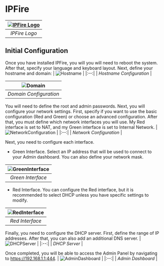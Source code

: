 # IPFire
| [![IPFire Logo](/assets/ipfire.png)](https://www.ipfire.org/) |
|:--:| 
| *IPFire Logo* |

## Initial Configuration
Once you have installed IPFire, you will you will need to reboot the system. 
After that, specify your language and keyboard layout.
Next, define your hostname and domain:
| ![Hostname](/assets/ipfire/VirtualBox_IPFire_Hostname.png) |
|:--:| 
| *Hostname Configuration* |

| ![Domain](/assets/ipfire/VirtualBox_IPFire_Domain.png) |
|:--:| 
| *Domain Configuration* |

You will need to define the root and admin passwords. 
Next, you will configure your network settings. 
First, specify if you want to use the basic configuration (Red and Green) or choose an advanced configuration. 
After that, you must define which network interfaces you will use. 
My Red interface is set to NAT, and my Green interface is set to Internal Network.
| ![NetworkConfiguration](/assets/ipfire/VirtualBox_IPFire_NetworkConfig.png) |
|:--:| 
| *Network Configuration* |

Next, you need to configure each interface.
- Green Interface. Select an IP address that will be used to connect to your Admin dashboard. You can also define your network mask.

| ![GreenInterface](/assets/ipfire/VirtualBox_IPFire_GreenInt.png) |
|:--:| 
| *Green Interface* | 

- Red Interface. You can configure the Red interface, but it is recommended to select DHCP unless you have specific settings to modify.

| ![RedInterface](/assets/ipfire/VirtualBox_IPFire_RedInt.png) |
|:--:| 
| *Red Interface* |

Finally, you need to configure the DHCP server. First, define the range of IP addresses. After that, you can also add an additional DNS server.
| ![DHCPServer](/assets/ipfire/VirtualBox_IPFire_DHCPServer.png) |
|:--:| 
| *DHCP Server* |

Once completed, you will be able to access the Admin Panel by navigating to  https://192.168.1.1:444.
| ![AdminDashboard](/assets/ipfire/VirtualBox_IPFire_Dashboard.png) |
|:--:| 
| *Admin Dashboard* |
